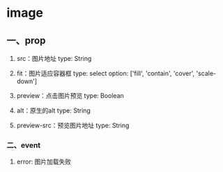 # image

## 一、prop

1. src：图片地址
   type: String

2. fit：图片适应容器框
   type: select
   option: ['fill', 'contain', 'cover', 'scale-down']

3. preview：点击图片预览
   type: Boolean

4. alt：原生的alt
   type: String

5. preview-src：预览图片地址
   type: String
   
### 二、event

1. error: 图片加载失败